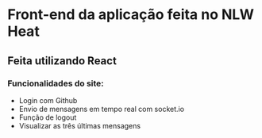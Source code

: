 # Front-end da aplicação feita no NLW Heat
## Feita utilizando React

### Funcionalidades do site:
- Login com Github
- Envio de mensagens em tempo real com socket.io
- Função de logout
- Visualizar as três últimas mensagens
